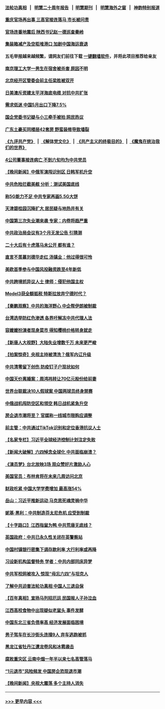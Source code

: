 #### [法轮功真相](https://github.com/gfw-breaker/truth/blob/master/README.md?t=0) &nbsp;&nbsp;|&nbsp;&nbsp; [明慧二十周年报告](https://github.com/gfw-breaker/mh-reports/blob/master/README.md?t=0) &nbsp;&nbsp;|&nbsp;&nbsp;[明慧期刊](https://github.com/gfw-breaker/mh-qikan) &nbsp;&nbsp;|&nbsp;&nbsp; [明慧海外之窗](https://github.com/gfw-breaker/mh-news/blob/master/README.md?t=0) &nbsp;&nbsp;|&nbsp;&nbsp; [神韵特别报道](https://github.com/gfw-breaker/mh-news/blob/master/shenyun.md?t=0)
#### [重庆官场再出事 三高官接连落马 市长被问责](../pages/nsc413/n14011532.md?t=06072144) 
#### [官场连番地震后 陕西书记赵一德巡查秦岭](../pages/nsc413/n14011618.md?t=06072144) 
#### [集装箱减产及空柜堆港口 加剧中国海运衰退](../pages/nsc413/n14011568.md?t=06072144) 
#### 五毛举报越来越频繁，请网友们前往下载 [一键翻墙软件](https://github.com/gfw-breaker/ssr-accounts)，并将此项目推荐给亲友
#### [南京理工大学一男生在宿舍被杀害 原因不明](../pages/nsc413/n14011621.md?t=06072144) 
#### [北京经开区管委会前主任梁胜被双开](../pages/nsc413/n14011625.md?t=06072144) 
#### [日美澳斥资建太平洋海底电缆 对抗中共扩张](../pages/nsc413/n14011616.md?t=06072144) 
#### [需求低迷 中国5月出口下降7.5%](../pages/nsc413/n14011567.md?t=06072144) 
#### [国企党委书记疑与小三牵手被拍 网民热议](../pages/nsc413/n14011615.md?t=06072144) 
#### [广东土豪买同楼层42套房 野蛮装修导致墙裂](../pages/nsc413/n14011548.md?t=06072144) 
#### [《九评共产党》](https://github.com/begood0513/9ping.md/blob/master/README.md) &nbsp;|&nbsp; [《解体党文化》](../../../../jtdwh.md/blob/master/README.md)  &nbsp;|&nbsp; [《共产主义的终极目的》](../../../../gczydzjmd.md/blob/master/README.md) &nbsp;|&nbsp; [《魔鬼在统治我们的世界》](../../../../mgztzwmdsj.md/blob/master/README.md) 
#### [4公司董事接连病亡 不到六旬均为中共党员](../pages/nsc413/n14010706.md?t=06072144) 
#### [【晚间新闻】中俄军演闯识别区 日韩军机升空](../pages/nsc413/n14011561.md?t=06072144) 
#### [中共危险拦截美舰 分析：测试美国底线](../pages/nsc413/n14010646.md?t=06072144) 
#### [称5G能力不足 中共专家再画5.5G大饼](../pages/nsc413/n14011403.md?t=06072144) 
#### [天津碧桂园沉降扩大 居民疑与地热井有关](../pages/nsc413/n14011474.md?t=06072144) 
#### [中国第三次失业潮来袭 专家：内卷将趋严重](../pages/nsc413/n14011445.md?t=06072144) 
#### [中共政治局会议有3个月无发公告 引猜测](../pages/nsc413/n14011472.md?t=06072144) 
#### [二十大后有十虎落马未公开 都有谁？](../pages/nsc413/n14011401.md?t=06072144) 
#### [直言不羡慕刘德华走红 汤镇业：他过得很可怜](../pages/nsc413/n14011303.md?t=06072144) 
#### [美欧首季参与中国风投融资跌至4年新低](../pages/nsc413/n14011291.md?t=06072144) 
#### [中共跨境抓异议人士 律师：侵犯他国主权](../pages/nsc413/n14011296.md?t=06072144) 
#### [Model3获全额抵税 特斯拉放弃宁德时代？](../pages/nsc413/n14011278.md?t=06072144) 
#### [【秦鹏观察】中共的海洋野心 中企帮伊朗被制裁](../pages/nsc413/n14011282.md?t=06072144) 
#### [台湾选举防红色渗透 各界吁解冻中共代理人法](../pages/nsc413/n14011142.md?t=06072144) 
#### [容嬷嬷扮演者现身菜市 得知樱桃价格转身就走](../pages/nsc413/n14011285.md?t=06072144) 
#### [【新唐人大视野】大陆失业增数千万 未来更严峻](../pages/nsc413/n14011270.md?t=06072144) 
#### [【拍案惊奇】央视主持被清洗？俄军内讧升级](../pages/nsc413/n14011239.md?t=06072144) 
#### [中共清零留下创伤 防疫钉子户现状如何](../pages/nsc413/n14011233.md?t=06072144) 
#### [中国天价离婚案：周鸿祎转让70亿元股份给前妻](../pages/nsc413/n14011256.md?t=06072144) 
#### [世界台联裁决10人假球案 中国两球员终身禁赛](../pages/nsc413/n14011243.md?t=06072144) 
#### [中俄战机闯防空区和领空 韩日战机紧急升空](../pages/nsc413/n14011109.md?t=06072144) 
#### [房企退市潮将至？ 官媒称一线城市限购应调整](../pages/nsc413/n14010607.md?t=06072144) 
#### [前主管：中共通过TikTok识别和定位香港抗议人士](../pages/nsc413/n14011241.md?t=06072144) 
#### [【名家专栏】习近平全球经济控制计划注定失败](../pages/nsc413/n14011053.md?t=06072144) 
#### [【新闻大破解】六四悼念全球化 中共面临崩溃？](../pages/nsc413/n14011236.md?t=06072144) 
#### [《演员梦》台北放映3场 观众赞好片激励人心](../pages/nsc413/n14010428.md?t=06072144) 
#### [美国官员：布林肯将在未来几周访问北京](../pages/nsc413/n14011190.md?t=06072144) 
#### [财政吃紧 中国大学学费增加 最高涨54%](../pages/nsc413/n14011017.md?t=06072144) 
#### [岳山：习近平推新运动 马克思死魂灵祸中华](../pages/nsc413/n14011116.md?t=06072144) 
#### [妮基‧黑利：中共制造芬太尼危机 应受到制裁](../pages/nsc413/n14011167.md?t=06072144) 
#### [【十字路口】江西指鼠为鸭 中共荒唐无底线？](../pages/nsc413/n14011078.md?t=06072144) 
#### [英国政府：中共已永久性关闭在英警察站](../pages/nsc413/n14011149.md?t=06072144) 
#### [中国村镇银行密集下调存款利率 大行利率或再降](../pages/nsc413/n14011016.md?t=06072144) 
#### [习设新机构监督特务 学者：中共内部同床异梦](../pages/nsc413/n14011057.md?t=06072144) 
#### [中共军校网被攻入 惊现“毋忘六四”与坦克人](../pages/nsc413/n14011018.md?t=06072144) 
#### [了解中共迫害法轮功真相 中国人三退自保](../pages/nsc413/n14003140.md?t=06072144) 
#### [【百年真相】宣扬马列招厄运 民国报人子孙泣血](../pages/nsc413/n14010453.md?t=06072144) 
#### [江西高校食物中出现疑似老鼠头 事件发酵](../pages/nsc413/n14010962.md?t=06072144) 
#### [中国东北三省负债率高 经济发展面临困境](../pages/nsc413/n14010905.md?t=06072144) 
#### [男子驾车在长沙街头连撞9人 弃车逃跑被抓](../pages/nsc413/n14010995.md?t=06072144) 
#### [黑龙江省牡丹江遭龙卷风和冰雹袭击](../pages/nsc413/n14010909.md?t=06072144) 
#### [腐败重灾区 云南中烟一年半以来七名高管落马](../pages/nsc413/n14010948.md?t=06072144) 
#### [“1元退市”风险频发 中国房企恐现退市潮](../pages/nsc413/n14010945.md?t=06072144) 
#### [【晚间新闻】央视大震荡 多个主持人消失](../pages/nsc413/n14010916.md?t=06072144) 

----
#### [ >>> 更早内容 <<< ](../indexes/nsc413-earlier.md)
